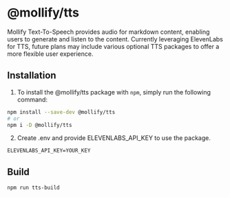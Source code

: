 # @mollify/tts

Mollify Text-To-Speech provides audio for markdown content, enabling users to generate and listen to the content. Currently leveraging ElevenLabs for TTS, future plans may include various optional TTS packages to offer a more flexible user experience.

## Installation

1. To install the @mollify/tts package with `npm`, simply run the following command:

```bash
npm install --save-dev @mollify/tts
# or
npm i -D @mollify/tts
```

2. Create .env and provide ELEVENLABS_API_KEY to use the package.

```
ELEVENLABS_API_KEY=YOUR_KEY
```

## Build

```bash
npm run tts-build
```

